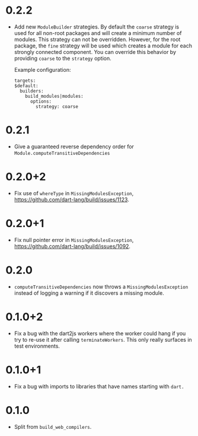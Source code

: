 # 0.2.2

- Add new `ModuleBuilder` strategies. By default the `coarse` strategy is used
  for all non-root packages and will create a minimum number of modules. This
  strategy can not be overridden. However, for the root package, the `fine`
  strategy will be used which creates a module for each strongly
  connected component. You can override this behavior by providing `coarse`
  to the `strategy` option.

  Example configuration:
  ```
  targets:
  $default:
    builders:
      build_modules|modules:
        options:
          strategy: coarse
  ```

# 0.2.1

- Give a guaranteed reverse dependency order for
  `Module.computeTransitiveDependencies`

# 0.2.0+2

- Fix use of `whereType` in `MissingModulesException`,
  https://github.com/dart-lang/build/issues/1123.

# 0.2.0+1

- Fix null pointer error in `MissingModulesException`,
  https://github.com/dart-lang/build/issues/1092.

# 0.2.0

- `computeTransitiveDependencies` now throws a `MissingModulesException` instead
  of logging a warning if it discovers a missing module.

# 0.1.0+2

- Fix a bug with the dart2js workers where the worker could hang if you try to
  re-use it after calling `terminateWorkers`. This only really surfaces in test
  environments.

# 0.1.0+1

- Fix a bug with imports to libraries that have names starting with `dart.`

# 0.1.0

- Split from `build_web_compilers`.
